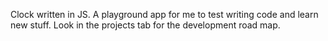 Clock written in JS.  A playground app for me to test writing code and learn new stuff.   Look in the projects tab for the development road map. 
